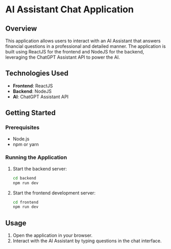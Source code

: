 # AI Assistant Chat Application

## Overview
This application allows users to interact with an AI Assistant that answers financial questions in a professional and detailed manner. The application is built using ReactJS for the frontend and NodeJS for the backend, leveraging the ChatGPT Assistant API to power the AI.

## Technologies Used
- **Frontend**: ReactJS
- **Backend**: NodeJS
- **AI**: ChatGPT Assistant API

## Getting Started

### Prerequisites
- Node.js
- npm or yarn

### Running the Application
1. Start the backend server:
    ```sh
    cd backend
    npm run dev
    ```
2. Start the frontend development server:
    ```sh
    cd frontend
    npm run dev
    ```

## Usage
1. Open the application in your browser.
2. Interact with the AI Assistant by typing questions in the chat interface.
